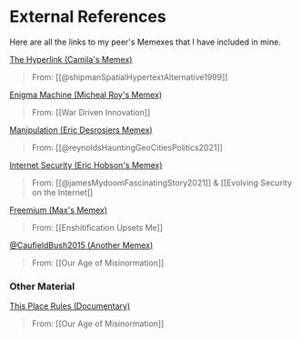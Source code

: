 # External References

Here are all the links to my peer's Memexes that I have included in mine.

[The Hyperlink (Camila's Memex)](https://camiregu.github.io/camila-memex/website/3-atomic_notes/the-hyperlink.html#)
> From: [[@shipmanSpatialHypertextAlternative1999]]

[Enigma Machine (Micheal Roy's Memex)](https://themike92.github.io/memex-HIST1900/Thoughts/Cryptology/Enigma%20Machine/)
> From: [[War Driven Innovation]]

[Manipulation (Eric Desrosiers Memex)](https://glng3r.github.io/memex/%40UMNEvolutionInternet%20folder/Manipulation/#source)
> From: [[@reynoldsHauntingGeoCitiesPolitics2021]]

[Internet Security (Eric Hobson's Memex)](https://erichobson.com/memex/note/Internet-Security)
> From: [[@jamesMydoomFascinatingStory2021]] & [[Evolving Security on the Internet]]

[Freemium (Max's Memex)](https://maxthebeast300.github.io/Hist1900memex/thoughts/atomicNotes/Freemium/)
> From: [[Enshitification Upsets Me]]

[@CaufieldBush2015 (Another Memex)](https://kkojan.github.io/memex/my_sources/%40CaufieldBush2015/)
> From: [[Our Age of Misinormation]]

### Other Material

[This Place Rules (Documentary)](https://www.imdb.com/title/tt23950956/)
> From: [[Our Age of Misinormation]]